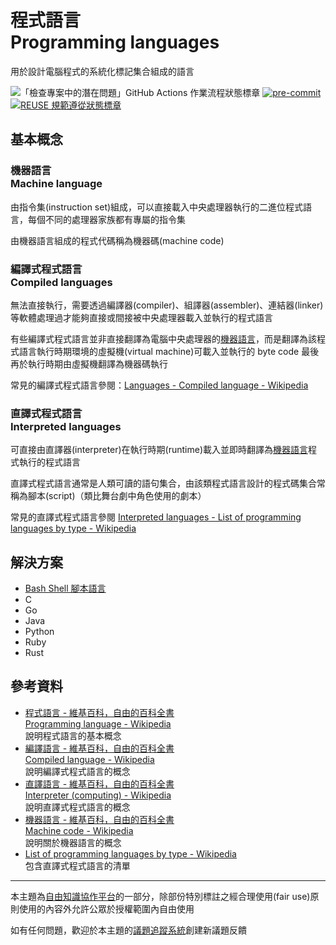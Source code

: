 # 程式語言<br>Programming languages

用於設計電腦程式的系統化標記集合組成的語言

![「檢查專案中的潛在問題」GitHub Actions 作業流程狀態標章](https://github.com/libre-knowledge/programming-languages/actions/workflows/check-potential-problems.yml/badge.svg "本專案使用 GitHub Actions 自動化檢查專案中的潛在問題") [![pre-commit](https://img.shields.io/badge/pre--commit-enabled-brightgreen?logo=pre-commit&logoColor=white "本專案使用 pre-commit 檢查專案中的潛在問題")](https://github.com/pre-commit/pre-commit) [![REUSE 規範遵從狀態標章](https://api.reuse.software/badge/github.com/libre-knowledge/programming-languages "本專案遵從 REUSE 規範降低軟體授權合規成本")](https://api.reuse.software/info/github.com/libre-knowledge/programming-languages)

## 基本概念

### 機器語言<br>Machine language

由指令集(instruction set)組成，可以直接載入中央處理器執行的二進位程式語言，每個不同的處理器家族都有專屬的指令集

由機器語言組成的程式代碼稱為機器碼(machine code)

### 編譯式程式語言<br>Compiled languages

無法直接執行，需要透過編譯器(compiler)、組譯器(assembler)、連結器(linker)等軟體處理過才能夠直接或間接被中央處理器載入並執行的程式語言

有些編譯式程式語言並非直接翻譯為電腦中央處理器的[機器語言](#機器語言machine-language)，而是翻譯為該程式語言執行時期環境的虛擬機(virtual machine)可載入並執行的 byte code 最後再於執行時期由虛擬機翻譯為機器碼執行

常見的編譯式程式語言參閱：[Languages - Compiled language - Wikipedia](https://en.wikipedia.org/wiki/Compiled_language#Languages)

### 直譯式程式語言<br>Interpreted languages

可直接由直譯器(interpreter)在執行時期(runtime)載入並即時翻譯為[機器語言](#機器語言machine-language)程式執行的程式語言

直譯式程式語言通常是人類可讀的語句集合，由該類程式語言設計的程式碼集合常稱為腳本(script)（類比舞台劇中角色使用的劇本）

常見的直譯式程式語言參閱 [Interpreted languages - List of programming languages by type - Wikipedia](https://en.wikipedia.org/wiki/List_of_programming_languages_by_type#Interpreted_languages)

## 解決方案

* [Bash Shell 腳本語言](<Bash Shell 腳本語言/>)
* C
* Go
* Java
* Python
* Ruby
* Rust

## 參考資料

* [程式語言 - 維基百科，自由的百科全書](https://zh.wikipedia.org/wiki/%E7%BC%96%E7%A8%8B%E8%AF%AD%E8%A8%80)  
  [Programming language - Wikipedia](https://en.wikipedia.org/wiki/Programming_language)  
  說明程式語言的基本概念
* [編譯語言 - 維基百科，自由的百科全書](https://zh.wikipedia.org/zh-tw/%E7%B7%A8%E8%AD%AF%E8%AA%9E%E8%A8%80)  
  [Compiled language - Wikipedia](https://en.wikipedia.org/wiki/Compiled_language)  
  說明編譯式程式語言的概念
* [直譯語言 - 維基百科，自由的百科全書](https://zh.wikipedia.org/zh-tw/%E7%9B%B4%E8%AD%AF%E8%AA%9E%E8%A8%80)  
  [Interpreter (computing) - Wikipedia](https://en.wikipedia.org/wiki/Interpreter_(computing))  
  說明直譯式程式語言的概念
* [機器語言 - 維基百科，自由的百科全書](https://zh.wikipedia.org/wiki/%E6%9C%BA%E5%99%A8%E8%AF%AD%E8%A8%80)  
  [Machine code - Wikipedia](https://en.wikipedia.org/wiki/Machine_code)  
  說明關於機器語言的概念
* [List of programming languages by type - Wikipedia](https://en.wikipedia.org/wiki/List_of_programming_languages_by_type)  
  包含直譯式程式語言的清單

---

本主題為[自由知識協作平台](https://libre-knowledge.github.io/)的一部分，除部份特別標註之經合理使用(fair use)原則使用的內容外允許公眾於授權範圍內自由使用

如有任何問題，歡迎於本主題的[議題追蹤系統](https://github.com/libre-knowledge/programming-languages/issues)創建新議題反饋
